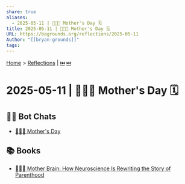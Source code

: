 ```yaml
---
share: true
aliases:
  - 2025-05-11 | 🤱🏼💐 Mother's Day 🗓️
title: 2025-05-11 | 🤱🏼💐 Mother's Day 🗓️
URL: https://bagrounds.org/reflections/2025-05-11
Author: "[[bryan-grounds]]"
tags: 
---
```

[Home](../index.md) > [Reflections](./index.md) | [⏮️](./2025-05-10.md) [⏭️](./2025-05-12.md)  
# 2025-05-11 | 🤱🏼💐 Mother's Day 🗓️  
## 🤖💬 Bot Chats  
- [🤱🏼💐 Mother's Day](../bot-chats/mothers-day.md)  
  
## 📚 Books  
- [🤱🏼🧠 Mother Brain: How Neuroscience Is Rewriting the Story of Parenthood](../books/mother-brain-how-neuroscience-is-rewriting-the-story-of-parenthood.md)